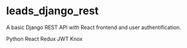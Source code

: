 # leads_django_rest
A basic Django REST API with React frontend and user authentification.

Python
React
Redux
JWT
Knox
